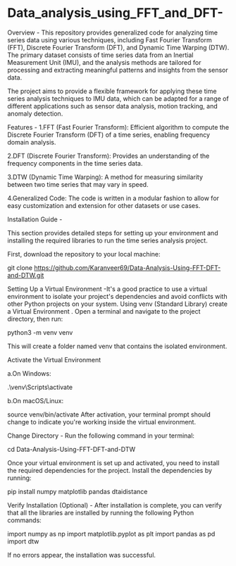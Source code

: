 # Data_analysis_using_FFT_and_DFT-
Overview - This repository provides generalized code for analyzing time series data using various techniques, including Fast Fourier Transform (FFT), Discrete Fourier Transform (DFT), and Dynamic Time Warping (DTW). The primary dataset consists of time series data from an Inertial Measurement Unit (IMU), and the analysis methods are tailored for processing and extracting meaningful patterns and insights from the sensor data.

The project aims to provide a flexible framework for applying these time series analysis techniques to IMU data, which can be adapted for a range of different applications such as sensor data analysis, motion tracking, and anomaly detection.

Features -
1.FFT (Fast Fourier Transform): Efficient algorithm to compute the Discrete Fourier Transform (DFT) of a time series, enabling frequency domain analysis.

2.DFT (Discrete Fourier Transform): Provides an understanding of the frequency components in the time series data.

3.DTW (Dynamic Time Warping): A method for measuring similarity between two time series that may vary in speed.

4.Generalized Code: The code is written in a modular fashion to allow for easy customization and extension for other datasets or use cases.

Installation Guide -

This section provides detailed steps for setting up your environment and installing the required libraries to run the time series analysis project.

First, download the repository to your local machine:

git clone https://github.com/Karanveer69/Data-Analysis-Using-FFT-DFT-and-DTW.git

Setting Up a Virtual Environment -It's a good practice to use a virtual environment to isolate your project's dependencies and avoid conflicts with other Python projects on your system. Using venv (Standard Library) create a Virtual Environment . Open a terminal and navigate to the project directory, then run:

python3 -m venv venv

This will create a folder named venv that contains the isolated environment.

Activate the Virtual Environment

a.On Windows:

.\venv\Scripts\activate

b.On macOS/Linux:

source venv/bin/activate
After activation, your terminal prompt should change to indicate you're working inside the virtual environment.

Change Directory - Run the following command in your terminal:

cd Data-Analysis-Using-FFT-DFT-and-DTW

Once your virtual environment is set up and activated, you need to install the required dependencies for the project. Install the dependencies by running:

pip install numpy matplotlib pandas dtaidistance

Verify Installation (Optional) - After installation is complete, you can verify that all the libraries are installed by running the following Python commands:

import numpy as np import matplotlib.pyplot as plt import pandas as pd import dtw

If no errors appear, the installation was successful.
